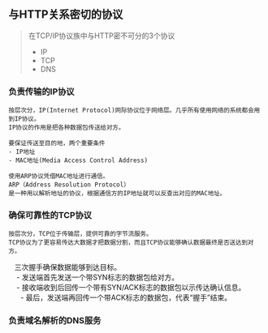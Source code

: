 ## 与HTTP关系密切的协议
> 在TCP/IP协议族中与HTTP密不可分的3个协议
> + IP
> + TCP
> + DNS

### 负责传输的IP协议
    按层次分，IP(Internet Protocol)网际协议位于网络层。几乎所有使用网络的系统都会用到IP协议。
    IP协议的作用是把各种数据包传送给对方。
    
    要保证传送至目的地，两个重要条件
    - IP地址
    - MAC地址(Media Access Control Address)
    
    使用ARP协议凭借MAC地址进行通信。
    ARP（Address Resolution Protocol）
    是一种用以解析地址的协议，根据通信方的IP地址就可以反查出对应的MAC地址。
   
    

### 确保可靠性的TCP协议         
    按层次分，TCP位于传输层，提供可靠的字节流服务。    
    TCP协议为了更容易传达大数据才把数据分割，而且TCP协议能够确认数据最终是否送达到对方。     
               
    三次握手确保数据能够到达目标。           
        - 发送端首先发送一个带SYN标志的数据包给对方。                
        - 接收端收到后回传一个带有SYN/ACK标志的数据包以示传达确认信息。         
        - 最后，发送端再回传一个带ACK标志的数据包，代表“握手”结束。

### 负责域名解析的DNS服务

